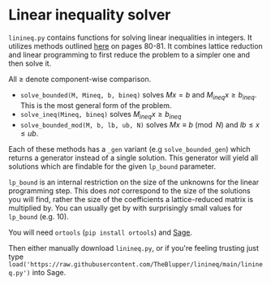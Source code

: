 # Linear inequality solver

`linineq.py` contains functions for solving linear inequalities in integers. It utilizes methods outlined [here](https://library.wolfram.com/infocenter/Books/8502/AdvancedAlgebra.pdf) on pages 80-81. It combines lattice reduction and linear programming to first reduce the problem to a simpler one and then solve it.

All $\ge$ denote component-wise comparison.

 - `solve_bounded(M, Mineq, b, bineq)` solves $Mx = b$ and $M_{ineq}x \ge b_{ineq}$. This is the most general form of the problem.
 - `solve_ineq(Mineq, bineq)` solves $M_{ineq}x \ge b_{ineq}$
 - `solve_bounded_mod(M, b, lb, ub, N)` solves $Mx \equiv b \pmod{N}$ and $lb \le x \le ub$.

Each of these methods has a `_gen` variant (e.g `solve_bounded_gen`) which returns a generator instead of a single solution. This generator will yield all solutions which are findable for the given `lp_bound` parameter.

`lp_bound` is an internal restriction on the size of the unknowns for the linear programming step. This does *not* correspond to the size of the solutions you will find, rather the size of the coefficients a lattice-reduced matrix is multiplied by. You can usually get by with surprisingly small values for `lp_bound` (e.g. 10).

You will need `ortools` (`pip install ortools`) and [Sage](https://doc.sagemath.org/html/en/installation/index.html).

Then either manually download `linineq.py`, or if you're feeling trusting just type `load('https://raw.githubusercontent.com/TheBlupper/linineq/main/linineq.py')` into Sage.